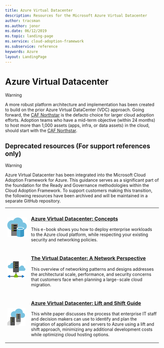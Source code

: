 ```yaml
---
title: Azure Virtual Datacenter
description: Resources for the Microsoft Azure Virtual Datacenter
author: tracsman
ms.author: jonor
ms.date: 06/12/2019
ms.topic: landing-page
ms.service: cloud-adoption-framework
ms.subservice: reference
keywords: Azure
layout: LandingPage
---
```


# Azure Virtual Datacenter

> [!WARNING]
> A more robust platform architecture and implementation has been created to build on the prior Azure Virtual DataCenter (VDC) approach. Going forward, the [CAF Northstar](../getting-started/northstar/index.md) is the defacto choice for larger cloud adoption efforts. Adoption teams who have a mid-term objective (within 24 months) to host more than 1,000 assets (apps, infra, or data assets) in the cloud, should start with the [CAF Northstar](../getting-started/northstar/index.md).

## Deprecated resources (For support references only)

> [!WARNING]
> Azure Virtual Datacenter has been integrated into the Microsoft Cloud Adoption Framework for Azure. This guidance serves as a significant part of the foundation for the Ready and Governance methodologies within the Cloud Adoption Framework. To support customers making this transition, the following resources have been archived and will be maintained in a separate GitHub repository.

<!-- markdownlint-disable MD033 -->

<table>
<tr>
    <td style="width: 64px; vertical-align: middle;"><a href="https://raw.githubusercontent.com/microsoft/CloudAdoptionFramework/master/archive/vdc/Azure_Virtual_Datacenter.pdf"><img src="../_images/vdc/virtual-datacenter.svg" alt="Virtual Datacenter e-book" /></a></td>
    <td>
        <h3><a href="https://raw.githubusercontent.com/microsoft/CloudAdoptionFramework/master/archive/vdc/Azure_Virtual_Datacenter.pdf">Azure Virtual Datacenter: Concepts</a></h3>
        <p>This e-book shows you how to deploy enterprise workloads to the Azure cloud platform, while respecting your existing security and networking policies.</p>
    </td>
</tr>
<tr>
    <td style="width: 64px; vertical-align: middle;"><a href="./networking-vdc.md"><img src="../_images/vdc/vdc-network.png" alt="Network Perspective" /></a></td>
    <td>
        <h3><a href="./networking-vdc.md">The Virtual Datacenter: A Network Perspective</a></h3>
        <p>This overview of networking patterns and designs addresses the architectural scale, performance, and security concerns that customers face when planning a large-scale cloud migration.</p>
    </td>
</tr>
<tr>
    <td style="width: 64px; vertical-align: middle;"><a href="https://raw.githubusercontent.com/microsoft/CloudAdoptionFramework/master/archive/vdc/Azure_Virtual_Datacenter_Lift_and_Shift_Guide.pdf"><img src="../_images/vdc/vdc-lift-and-shift.png" alt="Lift and Shift Guide" /></a></td>
    <td>
        <h3><a href="https://raw.githubusercontent.com/microsoft/CloudAdoptionFramework/master/archive/vdc/Azure_Virtual_Datacenter_Lift_and_Shift_Guide.pdf">Azure Virtual Datacenter: Lift and Shift Guide</a></h3>
        <p>This white paper discusses the process that enterprise IT staff and decision makers can use to identify and plan the migration of applications and servers to Azure using a lift and shift approach, minimizing any additional development costs while optimizing cloud hosting options.</p>
    </td>
</tr>
</table>

<!-- markdownlint-enable MD033 -->
